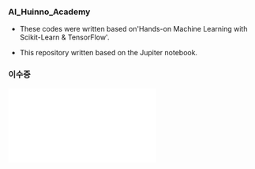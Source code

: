### AI_Huinno_Academy


- These codes were written based on'Hands-on Machine Learning with Scikit-Learn & TensorFlow'.



- This repository written based on the Jupiter notebook.



### 이수증

 ![certificate](/certificate.pdf)  


